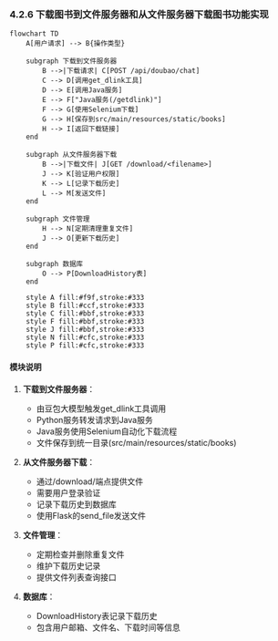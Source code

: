 ### 4.2.6 下载图书到文件服务器和从文件服务器下载图书功能实现

```mermaid
flowchart TD
    A[用户请求] --> B{操作类型}
    
    subgraph 下载到文件服务器
        B -->|下载请求| C[POST /api/doubao/chat]
        C --> D[调用get_dlink工具]
        D --> E[调用Java服务]
        E --> F["Java服务(/getdlink)"]
        F --> G[使用Selenium下载]
        G --> H[保存到src/main/resources/static/books]
        H --> I[返回下载链接]
    end

    subgraph 从文件服务器下载
        B -->|下载文件| J[GET /download/<filename>]
        J --> K[验证用户权限]
        K --> L[记录下载历史]
        L --> M[发送文件]
    end

    subgraph 文件管理
        H --> N[定期清理重复文件]
        J --> O[更新下载历史]
    end

    subgraph 数据库
        O --> P[DownloadHistory表]
    end

    style A fill:#f9f,stroke:#333
    style B fill:#ccf,stroke:#333
    style C fill:#bbf,stroke:#333
    style F fill:#bbf,stroke:#333
    style J fill:#bbf,stroke:#333
    style N fill:#cfc,stroke:#333
    style P fill:#cfc,stroke:#333
```

#### 模块说明

1. **下载到文件服务器**：
   - 由豆包大模型触发get_dlink工具调用
   - Python服务转发请求到Java服务
   - Java服务使用Selenium自动化下载流程
   - 文件保存到统一目录(src/main/resources/static/books)

2. **从文件服务器下载**：
   - 通过/download/<filename>端点提供文件
   - 需要用户登录验证
   - 记录下载历史到数据库
   - 使用Flask的send_file发送文件

3. **文件管理**：
   - 定期检查并删除重复文件
   - 维护下载历史记录
   - 提供文件列表查询接口

4. **数据库**：
   - DownloadHistory表记录下载历史
   - 包含用户邮箱、文件名、下载时间等信息
